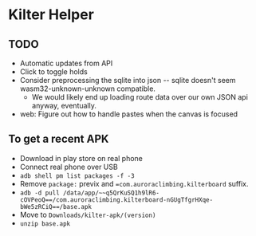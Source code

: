 # Kilter Helper

## TODO

- Automatic updates from API
- Click to toggle holds
- Consider preprocessing the sqlite into json -- sqlite doesn't seem wasm32-unknown-unknown compatible.
  - We would likely end up loading route data over our own JSON api anyway, eventually.
- web: Figure out how to handle pastes when the canvas is focused

## To get a recent APK

- Download in play store on real phone
- Connect real phone over USB
- `adb shell pm list packages -f -3`
- Remove `package:` previx and `=com.auroraclimbing.kilterboard` suffix.
- `adb -d pull /data/app/~~q5QrKuSQ1h9lR6-cOVPeoQ==/com.auroraclimbing.kilterboard-nGUgTfgrHXqe-bWe5zRCiQ==/base.apk`
- Move to `Downloads/kilter-apk/(version)`
- `unzip base.apk`

